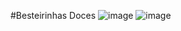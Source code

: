 #Besteirinhas Doces
![image](https://github.com/user-attachments/assets/fd983156-408d-4b42-b00a-5cf15fcd712c)
![image](https://github.com/user-attachments/assets/85647971-8d52-4390-a09e-87fd199b6402)
